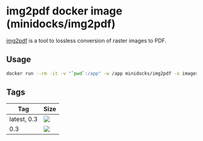 img2pdf docker image (minidocks/img2pdf)
========================================

[img2pdf](https://gitlab.mister-muffin.de/josch/img2pdf) is a tool to lossless conversion of raster images to PDF.

Usage
-----

```bash
docker run --rm -it -v "`pwd`:/app" -w /app minidocks/img2pdf -o images.pdf *.jpg
```

Tags
----

 Tag         | Size
 ---         | ----
 latest, 0.3 | [![](https://images.microbadger.com/badges/image/minidocks/img2pdf.svg)](https://microbadger.com/images/minidocks/img2pdf)
 0.3         | [![](https://images.microbadger.com/badges/image/minidocks/img2pdf:0.3.svg)](https://microbadger.com/images/minidocks/img2pdf:0.3)
